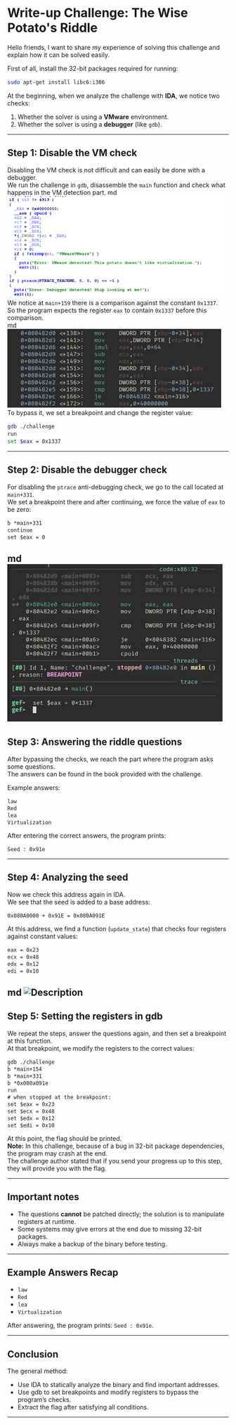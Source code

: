 # Write-up Challenge: The Wise Potato's Riddle

Hello friends, I want to share my experience of solving this challenge and explain how it can be solved easily.  

First of all, install the 32-bit packages required for running:  

```bash
sudo apt-get install libc6:i386
```

At the beginning, when we analyze the challenge with **IDA**, we notice two checks:  
1. Whether the solver is using a **VMware** environment.  
2. Whether the solver is using a **debugger** (like `gdb`).  

---

## Step 1: Disable the VM check
Disabling the VM check is not difficult and can easily be done with a debugger.  
We run the challenge in `gdb`, disassemble the `main` function and check what happens in the VM detection part.
md
![Description](./images/Screenshot1.png)
We notice at `main+159` there is a comparison against the constant `0x1337`.  
So the program expects the register `eax` to contain `0x1337` before this comparison.  
md
![Description](./images/Screenshot2.png)
To bypass it, we set a breakpoint and change the register value:

```bash
gdb ./challenge
run
set $eax = 0x1337
```

---

## Step 2: Disable the debugger check
For disabling the `ptrace` anti-debugging check, we go to the call located at `main+331`.  
We set a breakpoint there and after continuing, we force the value of `eax` to be zero:

```gdb
b *main+331
continue
set $eax = 0
```
md
![Description](./images/screenshot3.png)
---

## Step 3: Answering the riddle questions
After bypassing the checks, we reach the part where the program asks some questions.  
The answers can be found in the book provided with the challenge.  

Example answers:  

```
law
Red
lea
Virtualization
```

After entering the correct answers, the program prints:  

```
Seed : 0x91e
```

---

## Step 4: Analyzing the seed
Now we check this address again in IDA.  
We see that the seed is added to a base address:  

```
0x080A0000 + 0x91E = 0x080A091E
```

At this address, we find a function (`update_state`) that checks four registers against constant values:

```
eax = 0x23
ecx = 0x48
edx = 0x12
edi = 0x10
```
md
![Description](./writeups/images/screenshot4.png)
---

## Step 5: Setting the registers in gdb
We repeat the steps, answer the questions again, and then set a breakpoint at this function.  
At that breakpoint, we modify the registers to the correct values:

```gdb
gdb ./challenge
b *main+154
b *main+331
b *0x080a091e
run
# when stopped at the breakpoint:
set $eax = 0x23
set $ecx = 0x48
set $edx = 0x12
set $edi = 0x10
```

At this point, the flag should be printed.  
**Note:** In this challenge, because of a bug in 32-bit package dependencies, the program may crash at the end.  
The challenge author stated that if you send your progress up to this step, they will provide you with the flag.  

---

## Important notes
- The questions **cannot** be patched directly; the solution is to manipulate registers at runtime.  
- Some systems may give errors at the end due to missing 32-bit packages.  
- Always make a backup of the binary before testing.  

---

## Example Answers Recap
- `law`  
- `Red`  
- `lea`  
- `Virtualization`  

After answering, the program prints: `Seed : 0x91e`.  

---

## Conclusion
The general method:  
- Use IDA to statically analyze the binary and find important addresses.  
- Use gdb to set breakpoints and modify registers to bypass the program’s checks.  
- Extract the flag after satisfying all conditions.  

---

